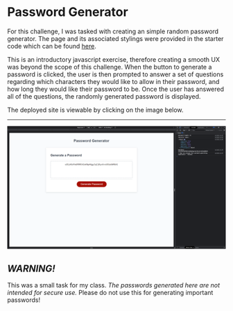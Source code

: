 # Password Generator

For this challenge, I was tasked with creating an simple random password generator. The page and its associated stylings were provided in the starter code which can be found <a href="https://github.com/coding-boot-camp/friendly-parakeet">here</a>.

This is an introductory javascript exercise, therefore creating a smooth UX was beyond the scope of this challenge. When the button to generate a password is clicked, the user is then prompted to answer a set of questions regarding which characters they would like to allow in their password, and how long they would like their password to be. Once the user has answered all of the questions, the randomly generated password is displayed.

The deployed site is viewable by clicking on the image below. 

***

<a href="https://mikeyrod22.github.io/JAVASCRIPT-CHALLENGE-password-generator/" target="_blank">
<img src="./assets/images/screenshot.png" />
</a>

## *WARNING!*

This was a small task for my class. *The passwords generated here are not intended for secure use.* Please do not use this for generating important passwords!